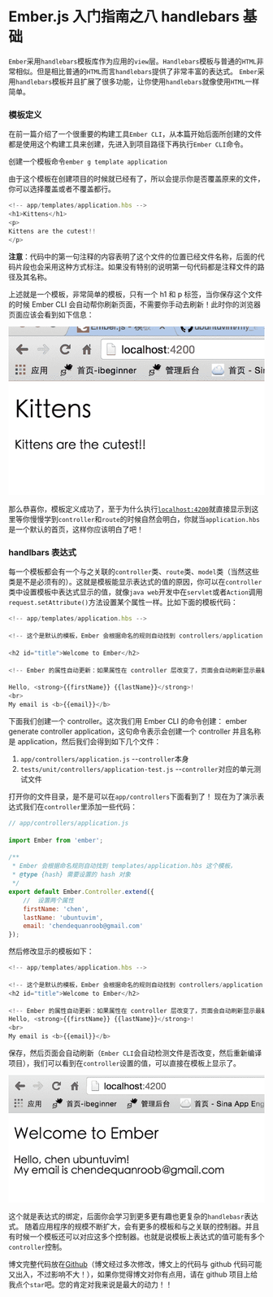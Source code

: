 # Ember.js 入门指南之八 handlebars 基础

`Ember`采用`handlebars`模板库作为应用的`view`层。`Handlebars`模板与普通的`HTML`非常相似。但是相比普通的`HTML`而言`handlebars`提供了非常丰富的表达式。 `Ember`采用`handlebars`模板并且扩展了很多功能，让你使用`handlebars`就像使用`HTML`一样简单。

### 模板定义

在前一篇介绍了一个很重要的构建工具`Ember CLI`，从本篇开始后面所创建的文件都是使用这个构建工具来创建，先进入到项目路径下再执行`Ember CLI`命令。

创建一个模板命令`ember g template application`

由于这个模板在创建项目的时候就已经有了，所以会提示你是否覆盖原来的文件，你可以选择覆盖或者不覆盖都行。

```js
<!-- app/templates/application.hbs -->  
<h1>Kittens</h1>  
<p>  
Kittens are the cutest!!  
</p> 
```

**注意**：代码中的第一句注释的内容表明了这个文件的位置已经文件名称，后面的代码片段也会采用这种方式标注。如果没有特别的说明第一句代码都是注释文件的路径及其名称。

上述就是一个模板，非常简单的模板，只有一个 h1 和 p 标签，当你保存这个文件的时候 Ember CLI 会自动帮你刷新页面，不需要你手动去刷新！此时你的浏览器页面应该会看到如下信息：

![run result](img/750c8e807dcd8d5505ff351bc6bbc860.jpg)

那么恭喜你，模板定义成功了，至于为什么执行[`localhost:4200`](http://localhost:4200)就直接显示到这里等你慢慢学到`controller`和`route`的时候自然会明白，你就当`application.hbs`是一个默认的首页，这样你应该明白了吧！

### handlbars 表达式

每一个模板都会有一个与之关联的`controller`类、`route`类、`model`类（当然这些类是不是必须有的）。这就是模板能显示表达式的值的原因，你可以在`controller`类中设置模板中表达式显示的值，就像`java web`开发中在`servlet`或者`Action`调用`request.setAttribute()`方法设置某个属性一样。比如下面的模板代码：

```js
<!-- app/templates/application.hbs -->

<!-- 这个是默认的模板，Ember 会根据命名的规则自动找到 controllers/application 对应的模板是 templates/application.hbs -->

<h2 id="title">Welcome to Ember</h2>

<!-- Ember 的属性自动更新：如果属性在 controller 层改变了，页面会自动刷新显示最新的值，太强大了！！！ -->

Hello, <strong>{{firstName}} {{lastName}}</strong>!  
<br>  
My email is <b>{{email}}</b> 
```

下面我们创建一个 controller。这次我们用 Ember CLI 的命令创建： ember generate controller application，这句命令表示会创建一个 controller 并且名称是 application，然后我们会得到如下几个文件：

1.  `app/controllers/application.js` --`controller`本身
2.  `tests/unit/controllers/application-test.js` --`controller`对应的单元测试文件

打开你的文件目录，是不是可以在`app/controllers`下面看到了！ 现在为了演示表达式我们在`controller`里添加一些代码：

```js
// app/controllers/application.js

import Ember from 'ember';

/**
 * Ember 会根据命名规则自动找到 templates/application.hbs 这个模板，
 * @type {hash} 需要设置的 hash 对象
 */
export default Ember.Controller.extend({  
    //  设置两个属性
    firstName: 'chen',
    lastName: 'ubuntuvim',
    email: 'chendequanroob@gmail.com'
}); 
```

然后修改显示的模板如下：

```js
<!-- app/templates/application.hbs -->

<!-- 这个是默认的模板，Ember 会根据命名的规则自动找到 controllers/application 对应的模板是 templates/application.hbs -->  
<h2 id="title">Welcome to Ember</h2>

<!-- Ember 的属性自动更新：如果属性在 controller 层改变了，页面会自动刷新显示最新的值，太强大了！！！ -->  
Hello, <strong>{{firstName}} {{lastName}}</strong>!  
<br>  
My email is <b>{{email}}</b> 
```

保存，然后页面会自动刷新（`Ember CLI`会自动检测文件是否改变，然后重新编译项目），我们可以看到在`controller`设置的值，可以直接在模板上显示了。

![run result](img/0055ec369d0df34bd1e92c03440ec68c.jpg)

这个就是表达式的绑定，后面你会学习到更多更有趣也更复杂的`handlebasr`表达式。 随着应用程序的规模不断扩大，会有更多的模板和与之关联的控制器。并且有时候一个模板还可以对应这多个控制器。也就是说模板上表达式的值可能有多个`controller`控制。

博文完整代码放在[Github](https://github.com/ubuntuvim/my_emberjs_code)（博文经过多次修改，博文上的代码与 github 代码可能又出入，不过影响不大！），如果你觉得博文对你有点用，请在 github 项目上给我点个`star`吧。您的肯定对我来说是最大的动力！！